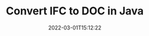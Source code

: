---
############################# Static ############################
layout: "auto-gen-conversion"
date: 2022-03-01T15:12:22
draft: false
otherformats: doc docm docx dot dotm dotx fodp htm html mht mhtml odp odt otp pot potm potx pps ppsm ppsx ppt pptm pptx rtf
breadcrumb: IFC to DOC in Java

############################# Head ############################
head_title: "Convert IFC to DOC in Java"
head_description: "IFC to DOC conversion in Java with a few lines of code. Convert over 160 file formats using the GroupDocs Document Conversion API for Java."

############################# Header ############################
title: "Convert IFC to DOC in Java"
description: "IFC to DOC conversion with a few lines of Java code"
bg_image: "https://cms.admin.containerize.com/templates/aspose/App_Themes/V3/images/bg/header1.png"
bg_overlay: false
button:
    enable: true

############################# SubMenu ############################
submenu:
    enable: true

    left:
        img_alt: "GroupDocs.Conversion for Java"
        image: "https://cms.admin.containerize.com/templates/groupdocs/images/product-logos/90x90-noborder/groupdocs-conversion-java.png"
        product: "GroupDocs.Conversion"
        platform: "Java"

    

############################# About ############################
about:
    enable: true
    title: "About GroupDocs.Conversion for Java API"
    content: |
        [GroupDocs.Conversion for Java](https://products.groupdocs.com/conversion/java/) is an advanced file format conversion API for converting between popular image and document formats such as Microsoft Office, OpenDocument, PDF, HTML, email, CAD. and much more with just a few lines of code. The native API automatically detects the formats of the original documents and offers many options for customizing the converted documents. Along with the function of extracting information from a document, it also supports caching of the conversion results to the local disk by default. However, any type of cache storage can be supported by implementing the appropriate interfaces - Amazon S3, Dropbox, Google Drive, Windows Azure, Reddis, or any others.
    

overview:
    enable: true
    content: |
        Convert your IFC files to DOC files in Java. It only takes a couple of lines of Java code on any platform of your choice, such as Windows, Linux, macOS.
        You can try converting IFC to DOC for free and evaluate the quality of the conversion results.
        Along with simple file conversion scripts, you can try more sophisticated options for loading the IFC source file and storing the DOC output.
        
        For example, for the source file IFC, you can use the following upload options:

        * automatic detection of the file format;
        * specify a password for protected files (if the file format supports it);
        * replace missing fonts to preserve the appearance of the document.

        There are also advanced conversion options for the DOC file:

        * convert a specific page of a document or a range of pages;
        * add a watermark to the converted DOC.

        Once the conversion is complete, you can save the DOC file to your local file path or to any third party storage such as FTP, Amazon S3, Google Drive, Dropbox etc.
        Please note - to convert IFC to DOC, you do not need to install any additional software, such as MS Office, Open Office, Adobe Acrobat Reader etc. 


############################# Steps ############################
steps:
    enable: true
    title_left: "Steps to Convert IFC to DOC in Java"
    content_left: |
        [GroupDocs.Conversion](https://products.groupdocs.com/conversion/java/) allows developers to easily convert a IFC file to DOC with a few lines of code.

        * Create a new instance of the Converter class and upload the file IFC with the full path
        * Set ConvertOptions for document type to DOC.
        * Call the convert() method and pass the document name (full path) and format (DOC) as a parameter
        
    title_right: "System Requirements"
    content_right: |
        Basic conversion using GroupDocs.Conversion for the Java API can be done with just a few lines of code. Our APIs are supported on all major platforms and operating systems. Before executing the code below, make sure you have the following prerequisites installed on your system.

        * Operating systems: Microsoft Windows, Linux, MacOS
        * Development environment: NetBeans, Intellij IDEA, Eclipse, etc.
        * Java runtime: J2SE 6.0 and above
        * Get the latest GroupDocs.Conversion for Java from [Maven](https://repository.groupdocs.com/webapp/#/artifacts/browse/tree/General/repo/com/groupdocs/groupdocs-conversion)
        
    code: |
        ```java
        // Load source file IFC for conversion
        Converter converter = new Converter("input.ifc");
        // Prepare conversion options for target format DOC
        ConvertOptions convertOptions = new FileType().fromExtension("doc").getConvertOptions();
        // Convert to DOC format
        converter.convert("output.doc", convertOptions);
        
        ```
        
demos:
    enable: true
    title: "IFC to DOC Live Demo"
    content: |
       Convert IFC to DOC now by visiting the [GroupDocs.Conversion App](https://products.groupdocs.app/conversion/family) website. The free demo has the following benefits
       

more_formats:
    enable: true
    title: "Other supported IFC conversions in Java"
    content: "You can also convert IFC to many other file formats. Please see the list below."
       
       
back_to_top:
    enable: true
---